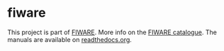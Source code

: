 # fiware
This project is part of [FIWARE](https://www.fiware.org). More info on the [FIWARE catalogue](http://catalogue.fiware.org/enablers/authorization-pdp-authzforce).
The manuals are available on [readthedocs.org](http://authzforce-ce-fiware.readthedocs.org/).
